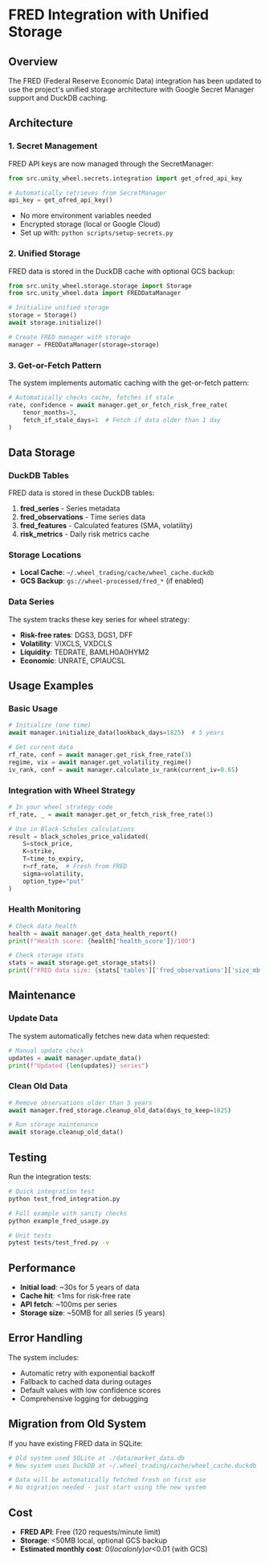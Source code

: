 # FRED Integration with Unified Storage

## Overview

The FRED (Federal Reserve Economic Data) integration has been updated to use the project's unified storage architecture with Google Secret Manager support and DuckDB caching.

## Architecture

### 1. **Secret Management**

FRED API keys are now managed through the SecretManager:

```python
from src.unity_wheel.secrets.integration import get_ofred_api_key

# Automatically retrieves from SecretManager
api_key = get_ofred_api_key()
```

- No more environment variables needed
- Encrypted storage (local or Google Cloud)
- Set up with: `python scripts/setup-secrets.py`

### 2. **Unified Storage**

FRED data is stored in the DuckDB cache with optional GCS backup:

```python
from src.unity_wheel.storage.storage import Storage
from src.unity_wheel.data import FREDDataManager

# Initialize unified storage
storage = Storage()
await storage.initialize()

# Create FRED manager with storage
manager = FREDDataManager(storage=storage)
```

### 3. **Get-or-Fetch Pattern**

The system implements automatic caching with the get-or-fetch pattern:

```python
# Automatically checks cache, fetches if stale
rate, confidence = await manager.get_or_fetch_risk_free_rate(
    tenor_months=3,
    fetch_if_stale_days=1  # Fetch if data older than 1 day
)
```

## Data Storage

### DuckDB Tables

FRED data is stored in these DuckDB tables:

1. **fred_series** - Series metadata
2. **fred_observations** - Time series data  
3. **fred_features** - Calculated features (SMA, volatility)
4. **risk_metrics** - Daily risk metrics cache

### Storage Locations

- **Local Cache**: `~/.wheel_trading/cache/wheel_cache.duckdb`
- **GCS Backup**: `gs://wheel-processed/fred_*` (if enabled)

### Data Series

The system tracks these key series for wheel strategy:

- **Risk-free rates**: DGS3, DGS1, DFF
- **Volatility**: VIXCLS, VXDCLS  
- **Liquidity**: TEDRATE, BAMLH0A0HYM2
- **Economic**: UNRATE, CPIAUCSL

## Usage Examples

### Basic Usage

```python
# Initialize (one time)
await manager.initialize_data(lookback_days=1825)  # 5 years

# Get current data
rf_rate, conf = await manager.get_risk_free_rate(3)
regime, vix = await manager.get_volatility_regime()
iv_rank, conf = await manager.calculate_iv_rank(current_iv=0.65)
```

### Integration with Wheel Strategy

```python
# In your wheel strategy code
rf_rate, _ = await manager.get_or_fetch_risk_free_rate(3)

# Use in Black-Scholes calculations
result = black_scholes_price_validated(
    S=stock_price,
    K=strike,
    T=time_to_expiry,
    r=rf_rate,  # Fresh from FRED
    sigma=volatility,
    option_type="put"
)
```

### Health Monitoring

```python
# Check data health
health = await manager.get_data_health_report()
print(f"Health score: {health['health_score']}/100")

# Check storage stats
stats = await storage.get_storage_stats()
print(f"FRED data size: {stats['tables']['fred_observations']['size_mb']:.1f} MB")
```

## Maintenance

### Update Data

The system automatically fetches new data when requested:

```python
# Manual update check
updates = await manager.update_data()
print(f"Updated {len(updates)} series")
```

### Clean Old Data

```python
# Remove observations older than 5 years
await manager.fred_storage.cleanup_old_data(days_to_keep=1825)

# Run storage maintenance
await storage.cleanup_old_data()
```

## Testing

Run the integration tests:

```bash
# Quick integration test
python test_fred_integration.py

# Full example with sanity checks
python example_fred_usage.py

# Unit tests
pytest tests/test_fred.py -v
```

## Performance

- **Initial load**: ~30s for 5 years of data
- **Cache hit**: <1ms for risk-free rate
- **API fetch**: ~100ms per series
- **Storage size**: ~50MB for all series (5 years)

## Error Handling

The system includes:

- Automatic retry with exponential backoff
- Fallback to cached data during outages
- Default values with low confidence scores
- Comprehensive logging for debugging

## Migration from Old System

If you have existing FRED data in SQLite:

```python
# Old system used SQLite at ./data/market_data.db
# New system uses DuckDB at ~/.wheel_trading/cache/wheel_cache.duckdb

# Data will be automatically fetched fresh on first use
# No migration needed - just start using the new system
```

## Cost

- **FRED API**: Free (120 requests/minute limit)
- **Storage**: <50MB local, optional GCS backup
- **Estimated monthly cost**: $0 (local only) or <$0.01 (with GCS)